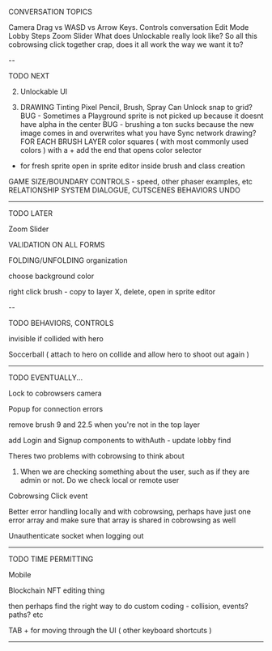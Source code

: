 CONVERSATION TOPICS

Camera Drag vs WASD vs Arrow Keys. Controls conversation
Edit Mode
Lobby Steps
Zoom Slider
What does Unlockable really look like?
So all this cobrowsing click together crap, does it all work the way we want it to?

--

TODO NEXT

2) Unlockable UI

4) DRAWING
  Tinting
  Pixel Pencil, Brush, Spray Can
  Unlock snap to grid?
  BUG - Sometimes a Playground sprite is not picked up because it doesnt have alpha in the center
  BUG - brushing a ton sucks because the new image comes in and overwrites what you have
  Sync network drawing?
FOR EACH BRUSH LAYER
color squares ( with most commonly used colors ) with a + add the end that opens color selector
+ for fresh sprite open in sprite editor inside brush and class creation

GAME SIZE/BOUNDARY
CONTROLS - speed, other phaser examples, etc
RELATIONSHIP SYSTEM
DIALOGUE, CUTSCENES
BEHAVIORS
UNDO

--------

TODO LATER

Zoom Slider

VALIDATION ON ALL FORMS

FOLDING/UNFOLDING organization

choose background color

right click brush - copy to layer X, delete, open in sprite editor

--

TODO BEHAVIORS, CONTROLS

invisible if collided with hero

Soccerball ( attach to hero on collide and allow hero to shoot out again )

---

TODO EVENTUALLY...

Lock to cobrowsers camera

Popup for connection errors

remove brush 9 and 22.5 when you're not in the top layer

add Login and Signup components to withAuth - update lobby find

Theres two problems with cobrowsing to think about
1) When we are checking something about the user, such as if they are admin or not. Do we check local or remote user

Cobrowsing Click event

Better error handling locally and with cobrowsing, perhaps have just one error array and make sure that array is shared in cobrowsing as well

Unauthenticate socket when logging out

--------

TODO TIME PERMITTING

Mobile

Blockchain NFT editing thing

then perhaps find the right way to do custom coding - collision, events? paths? etc

TAB + for moving through the UI ( other keyboard shortcuts )

--------